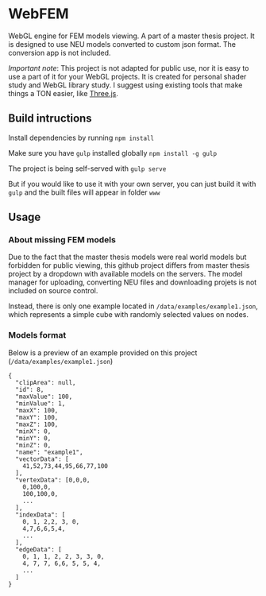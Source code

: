 # WebFEM
WebGL engine for FEM models viewing. A part of a master thesis project. It is designed to use NEU models converted to
custom json format. The conversion app is not included.

*Important note*: This project is not adapted for public use, nor it is easy to use a part of it for your WebGL projects.
It is created for personal shader study and WebGL library study. I suggest using existing tools that make things a
TON easier, like [Three.js](https://github.com/mrdoob/three.js/).

## Build intructions
Install dependencies by running
```npm install```

Make sure you have `gulp` installed globally
```npm install -g gulp```

The project is being self-served with
```gulp serve```

But if you would like to use it with your own server, you can just build it with `gulp` and the built files will appear
in folder `www`

## Usage

### About missing FEM models
Due to the fact that the master thesis models were real world models but forbidden for public viewing, this github
project differs from master thesis project by a dropdown with available models on the servers. The model manager for
uploading, converting NEU files and downloading projets is not included on source control.

Instead, there is only one example located in `/data/examples/example1.json`, which represents a simple cube with randomly selected values on nodes.

### Models format
Below is a preview of an example provided on this project (`/data/examples/example1.json`)
```
{
  "clipArea": null,
  "id": 8,
  "maxValue": 100,
  "minValue": 1,
  "maxX": 100,
  "maxY": 100,
  "maxZ": 100,
  "minX": 0,
  "minY": 0,
  "minZ": 0,
  "name": "example1",
  "vectorData": [
    41,52,73,44,95,66,77,100
  ],
  "vertexData": [0,0,0,
    0,100,0,
    100,100,0,
    ...
  ],
  "indexData": [
    0, 1, 2,2, 3, 0,
    4,7,6,6,5,4,
    ...
  ],
  "edgeData": [
    0, 1, 1, 2, 2, 3, 3, 0,
    4, 7, 7, 6,6, 5, 5, 4,
    ...
  ]
}
```